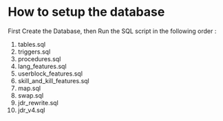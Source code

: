 # How to setup the database
First Create the Database, then Run the SQL script in the following order :
1. tables.sql
2. triggers.sql
3. procedures.sql
4. lang_features.sql
5. userblock_features.sql
6. skill_and_kill_features.sql
7. map.sql
8. swap.sql
9. jdr_rewrite.sql
10. jdr_v4.sql
